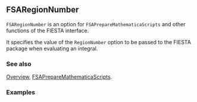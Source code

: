 ## FSARegionNumber

`FSARegionNumber` is an option for `FSAPrepareMathematicaScripts` and other functions of the FIESTA interface.

It specifies the value of the `RegionNumber` option to be passed to the FIESTA package when evaluating an integral.

### See also

[Overview](Extra/FeynHelpers.md), [FSAPrepareMathematicaScripts](FSAPrepareMathematicaScripts.md).

### Examples